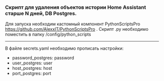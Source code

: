 ### Скрипт для удаления объектов истории Home Assistant старше N дней, DB Postgres.
Для запуска необходим кастомный компонент PythonScriptsPro https://github.com/AlexxIT/PythonScriptsPro . Скрипт .py необходимо поместить в папку /config/python_scripts 
***
В файле secrets.yaml необходимо прописать настройки:
- password_postgres: password
- user_postgres: user
- host_postgres: host
- port_postgres: port
